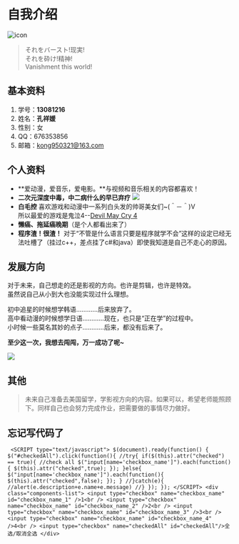 # 自我介绍
![icon](http://imgsrc.baidu.com/forum/w%3D580/sign=dfa604958b82b9013dadc33b438ca97e/572c11dfa9ec8a13737d7852f603918fa0ecc018.jpg)

> それをバースト!现実!  
それを砕け!精神!  
Vanishment this world!

## 基本资料
1. 学号：**13081216**
2. 姓名：**孔祥媛**
3. 性别：女
4. QQ：676353856
5. 邮箱：kong950321@163.com

## 个人资料
* **爱动漫，爱音乐，爱电影。**与视频和音乐相关的内容都喜欢！
* **二次元深度中毒，中二病什么的早已弃疗** ![](http://www.qjis.com/uploads138/allimg/111030/141510GX-4.gif)
* **白毛控** 喜欢游戏和动漫中一系列白头发的帅哥美女们~(＾－＾)V  
   所以最爱的游戏是鬼泣4--[Devil May Cry 4](http://www.capcom.co.jp/devil4/)
* **懒癌、拖延癌晚期**（是个人都看出来了）
* **程序渣！很渣！** 对于“不管是什么语言只要是程序就学不会”这样的设定已经无法吐槽了（挂过c++，差点挂了c#和java）即使我知道是自己不走心的原因。

## 发展方向
对于未来，自己想走的还是影视的方向。也许是剪辑，也许是特效。  
虽然说自己从小到大也没能实现过什么理想。  
  
初中追星的时候想学韩语…………后来放弃了。  
高中看动漫的时候想学日语…………现在，也只是“正在学”的过程中。  
小时候一些莫名其妙的点子…………后来，都没有后来了。  
  
**至少这一次，我想去闯闯，万一成功了呢~**  
  
  ![](http://imgsrc.baidu.com/forum/w=580/sign=d1b875204c90f60304b09c4f0912b370/9176f603738da97762287f3ab651f8198718e387.jpg)

## 其他
>   未来自己准备去美国留学，学影视方向的内容。如果可以，希望老师能照顾下。同样自己也会努力完成作业，把需要做的事情尽力做好。

## 忘记写代码了
` <SCRIPT type="text/javascript">
$(document).ready(function() {
    $("#checkedAll").click(function(){
        //try{
        if($(this).attr("checked") == true){ //check all
            $("input[name='checkbox_name']").each(function(){
                $(this).attr("checked",true);
            });
        }else{
            $("input[name='checkbox_name']").each(function(){
                $(this).attr("checked",false);
            });
        }
        //}catch(e){
        //alert(e.description+e.name+e.message)
        //}
    });
});
</SCRIPT>
    <div class="components-list">
        <input type="checkbox" name="checkbox_name" id="checkbox_name_1" />1<br />
        <input type="checkbox" name="checkbox_name" id="checkbox_name_2" />2<br />
        <input type="checkbox" name="checkbox_name" id="checkbox_name_3" />3<br />
        <input type="checkbox" name="checkbox_name" id="checkbox_name_4" />4<br />
        <input type="checkbox" name="checkedAll" id="checkedAll"/>全选/取消全选
    </div>`
